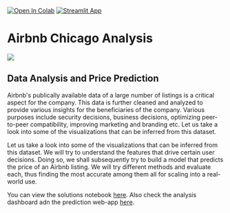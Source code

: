[![Open In Colab](https://colab.research.google.com/assets/colab-badge.svg)](https://colab.research.google.com/drive/1AxqlqSM0mhzVcH_4FmHWof8Gsqc03vVW?usp=sharing)
[![Streamlit App](https://static.streamlit.io/badges/streamlit_badge_black_white.svg)](https://share.streamlit.io/yourGitHubName/yourRepo/yourApp/)
# Airbnb Chicago Analysis
![](bg.png)

## Data Analysis and Price Prediction

Airbnb's publically available data of a large number of listings is a critical aspect for the company. This data is further cleaned and analyzed to provide various insights for the beneficiaries of the company. Various purposes include security decisions, business decisions, optimizing peer-to-peer compatibility, improving marketing and branding etc. Let us take a look into some of the visualizations that can be inferred from this dataset. 

Let us take a look into some of the visualizations that can be inferred from this dataset. We will try to understand the features that drive certain user decisions. Doing so, we shall subsequently try to build a model that predicts the price of an Airbnb listing. We will try different methods and evaluate each, thus finding the most accurate among them all for scaling into a real-world use.

You can view the solutions notebook [here](https://colab.research.google.com/drive/1AxqlqSM0mhzVcH_4FmHWof8Gsqc03vVW?usp=sharing).
Also check the analysis dashboard adn the prediction web-app [here](https://colab.research.google.com/drive/1AxqlqSM0mhzVcH_4FmHWof8Gsqc03vVW?usp=sharing).
